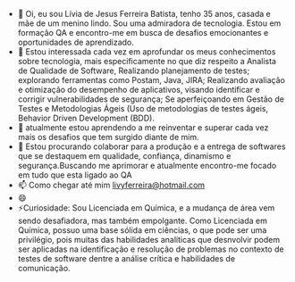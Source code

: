 - 👋 Oi, eu sou Lívia de Jesus Ferreira Batista, tenho 35 anos, casada e mãe de um menino lindo. Sou uma admiradora de tecnologia. Estou em formação QA e encontro-me em busca de desafios emocionantes e oportunidades de aprendizado.
- 👀 Estou interessada cada vez em aprofundar os meus conhecimentos sobre tecnologia, mais especificamente no que diz respeito a Analista de Qualidade de Software, Realizando planejamento de testes; explorando ferramentas como Postam, Java, JIRA; Realizando avaliação e otimização do desempenho de aplicativos, visando identificar e corrigir vulnerabilidades de segurança; Se aperfeiçoando em  Gestão de Testes e Metodologias Ágeis (Uso de metodologias de testes ágeis,  Behavior Driven Development (BDD). 
- 🌱 atualmente estou aprendendo a me reinventar e superar cada vez mais os desafios que tem surgido diante de mim.
- 💞️ Estou procurando colaborar para a produção e a entrega de softwares que se destaquem em qualidade, confiança, dinamismo e segurança.Buscando me aprimorar e atualmente encontro-me focado em tudo que esta ligado ao QA
- 📫 Como chegar até mim livyferreira@hotmail.com 
- 😄 
- ⚡Curiosidade: Sou Licenciada em Química, e a mudança de área vem sendo desafiadora, mas também empolgante. Como Licenciada em Química, possuo uma base sólida em ciências, o que pode ser uma privilégio, pois muitas das habilidades analíticas que desnvolvir podem ser aplicadas na identificação e resolução de problemas no contexto de testes de software dentre a análise crítica e habilidades de comunicação. 
<!---

<!---
Liviabatista/Liviabatista is a ✨ special ✨ repository because its `README.md` (this file) appears on your GitHub profile.
You can click the Preview link to take a look at your changes.
--->
